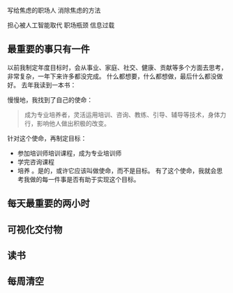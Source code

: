 写给焦虑的职场人
消除焦虑的方法

担心被人工智能取代
职场瓶颈
信息过载

## 最重要的事只有一件
以前我制定年度目标时，会从事业、家庭、社交、健康、贡献等多个方面去思考，非常复杂，一年下来许多都没完成。
什么都想要，什么都想做，最后什么都没做好。
去年我读到一本书：

慢慢地，我找到了自己的使命：
>成为专业培养者，灵活运用培训、咨询、教练、引导、辅导等技术，身体力行，影响他人做出积极的改变。

针对这个使命，再制定目标：
* 参加培训师培训课程，成为专业培训师
* 学完咨询课程
* 培养 。是的，或许它应该叫做使命，而不是目标。
有了这个使命，我就会思考我做的每一件事是否有助于实现这个目标。


## 每天最重要的两小时

## 可视化交付物

## 读书

## 每周清空